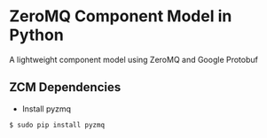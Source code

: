 ZeroMQ Component Model in Python
================================

A lightweight component model using ZeroMQ and Google Protobuf

ZCM Dependencies
----------------

* Install pyzmq

```bash
$ sudo pip install pyzmq
```